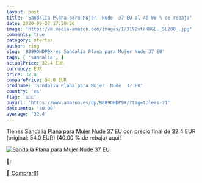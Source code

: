 ```yaml
---
layout: post
title: 'Sandalia Plana para Mujer  Nude  37 EU al 40.00 % de rebaja'
date: 2020-09-27 17:50:20
image: 'https://m.media-amazon.com/images/I/3192xtaKHGL._SL200_.jpg'
comments: true
category: ofertas
author: ring
slug: 'B089DHDP9X-es Sandalia Plana para Mujer Nude 37 EU'
tags: [ 'sandalia', ]
actualPrice: 32.4 EUR
currency: EUR
price: 32.4
comparePrice: 54.0 EUR
prodname: 'Sandalia Plana para Mujer  Nude  37 EU'
country: 'es'
flag: '🇪🇸'
buyurl: 'https://www.amazon.es/dp/B089DHDP9X/?tag=tolees-21'
descuento: '40.00'
average: '32.4'
---
```


Tienes [Sandalia Plana para Mujer  Nude  37 EU](https://www.amazon.es/dp/B089DHDP9X/?tag=tolees-21) con precio final de  32.4 EUR (original: 54.0 EUR) (40.00 %  de rebaja) aqui!

[![Sandalia Plana para Mujer  Nude  37 EU](https://m.media-amazon.com/images/I/3192xtaKHGL._SL200_.jpg)](https://www.amazon.es/dp/B089DHDP9X/?tag=tolees-21)

🔎:


[🛒 Comprar!!!](https://www.amazon.es/dp/B089DHDP9X/?tag=tolees-21)
